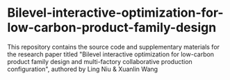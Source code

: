# Bilevel-interactive-optimization-for-low-carbon-product-family-design
This repository contains the source code and supplementary materials for the research paper titled "Bilevel interactive optimization for low-carbon product family design and multi-factory collaborative production configuration", authored by Ling Niu &amp; Xuanlin Wang
